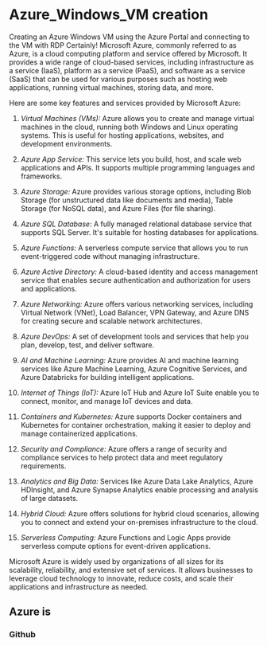 # Azure_Windows_VM creation
Creating an Azure Windows VM using the Azure Portal and connecting to the VM with RDP
Certainly! Microsoft Azure, commonly referred to as Azure, is a cloud computing platform and service offered by Microsoft. It provides a wide range of cloud-based services, including infrastructure as a service (IaaS), platform as a service (PaaS), and software as a service (SaaS) that can be used for various purposes such as hosting web applications, running virtual machines, storing data, and more.

Here are some key features and services provided by Microsoft Azure:

1. *Virtual Machines (VMs):* Azure allows you to create and manage virtual machines in the cloud, running both Windows and Linux operating systems. This is useful for hosting applications, websites, and development environments.

2. *Azure App Service:* This service lets you build, host, and scale web applications and APIs. It supports multiple programming languages and frameworks.

3. *Azure Storage:* Azure provides various storage options, including Blob Storage (for unstructured data like documents and media), Table Storage (for NoSQL data), and Azure Files (for file sharing).

4. *Azure SQL Database:* A fully managed relational database service that supports SQL Server. It's suitable for hosting databases for applications.

5. *Azure Functions:* A serverless compute service that allows you to run event-triggered code without managing infrastructure.

6. *Azure Active Directory:* A cloud-based identity and access management service that enables secure authentication and authorization for users and applications.

7. *Azure Networking:* Azure offers various networking services, including Virtual Network (VNet), Load Balancer, VPN Gateway, and Azure DNS for creating secure and scalable network architectures.

8. *Azure DevOps:* A set of development tools and services that help you plan, develop, test, and deliver software.

9. *AI and Machine Learning:* Azure provides AI and machine learning services like Azure Machine Learning, Azure Cognitive Services, and Azure Databricks for building intelligent applications.

10. *Internet of Things (IoT):* Azure IoT Hub and Azure IoT Suite enable you to connect, monitor, and manage IoT devices and data.

11. *Containers and Kubernetes:* Azure supports Docker containers and Kubernetes for container orchestration, making it easier to deploy and manage containerized applications.

12. *Security and Compliance:* Azure offers a range of security and compliance services to help protect data and meet regulatory requirements.

13. *Analytics and Big Data:* Services like Azure Data Lake Analytics, Azure HDInsight, and Azure Synapse Analytics enable processing and analysis of large datasets.

14. *Hybrid Cloud:* Azure offers solutions for hybrid cloud scenarios, allowing you to connect and extend your on-premises infrastructure to the cloud.

15. *Serverless Computing:* Azure Functions and Logic Apps provide serverless compute options for event-driven applications.

Microsoft Azure is widely used by organizations of all sizes for its scalability, reliability, and extensive set of services. It allows businesses to leverage cloud technology to innovate, reduce costs, and scale their applications and infrastructure as needed.
## Azure is 
### Github
